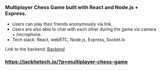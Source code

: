 ### Multiplayer Chess Game built with React and Node.js + Express.

- Users can play their friends anonymously via link.
- Users are also able to chat with each other during the game via camera + microphone.
- Tech stack: React, webRTC, Node.js, Express, Socket.io

Link to the backend: [Backend](https://github.com/ProjectsByJackHe/multiplayer-chess-game-backend)

### https://jackhetech.io/?p=multiplayer-chess-game
